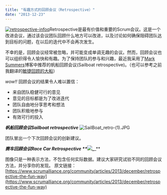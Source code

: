 ```yaml
---
title: "有趣方式的回顾会议（Retrospective）"
date: "2013-12-23"
---
```


[![retrospective-infoq](/wp-content/uploads/2013/12/retrospective-infoq.jpg)](/wp-content/uploads/2013/12/retrospective-infoq.jpg)Retrospective是最有价值和重要的Scrum会议。这是一个改进会议，通过该会议团队回顾什么地方可以改进，以及讨论如何确保阻碍团队达到目标的问题，在以后的迭代中不会再次发生。

不幸的是，回顾会议经常被忽略，并可能变成单调无趣的会议。然而，回顾会议也可以组织得令人愉快和有趣。为了保持团队的参与和兴趣，最近我采用了[Mark Summers](https://exploringagility.com/2012/01/19/sailboat-retrospective/)博客中推荐的帆船回顾会议(Sailboat retrospective)。（也可以参考之前我翻译的[敏捷回顾的大船](https://bobjiang.com/2013/12/11/agile_retrospective_ship/)）

_wow!!_ 回顾会议的结果令人难以置信：

- 来自团队稳健可行的意见
- 意见的目标都是为了改进迭代
- 团队自由地分享思考和想法
- 团队积极地参与
- 有效可行的投入

**_帆船回顾会议Sailboat retrospective_** ![SailBoat_retro-(1).JPG](https://www.scrumalliance.org/getattachment/Community/Articles/Newly-Submitted/Retrospective-The-fun-way/SailBoat_retro-(1).JPG.aspx "SailBoat_retro-(1).JPG")

团队冒出一个下次回顾会议的创新建议。

**_赛车回顾会议Race Car Retrospective **_![](https://www.scrumalliance.org/getattachment/33aff445-c961-4cea-9215-f28dcfdf18e5/unnamed1.jpg.aspx)_**_** 

图像只是一种表示方法，不包含任何实际数据。建议大家研究试验不同的回顾会议方法，并分享你的发现。 原文链接：[https://www.scrumalliance.org/community/articles/2013/december/retrospective-the-fun-way](https://www.scrumalliance.org/community/articles/2013/december/retrospective-the-fun-way)
